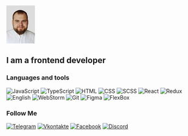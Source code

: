 [![Header](https://github.com/Vladlen1997/Vladlen1997/blob/main/assets/Stankevich.jpg)](https://t.me/StaVla888)


## I am a frontend developer


### Languages and tools
![JavaScript](https://img.shields.io/badge/JavaScript-green?style=for-the-badge&logo=JavaScript&logoColor=blueviolet)
![TypeScript](https://img.shields.io/badge/TypeScript-orange?style=for-the-badge&logo=TypeScript&logoColor=blueviolet)
![HTML](https://img.shields.io/badge/HTML-success?style=for-the-badge&logo=HTML&logoColor=informational)
![CSS](https://img.shields.io/badge/CSS-success?style=for-the-badge&logo=Css&logoColor=informational)
![SCSS](https://img.shields.io/badge/SCSS-success?style=for-the-badge&logo=SASS&logoColor=blueviolet)
![React](https://img.shields.io/badge/React-green?style=for-the-badge&logo=React&logoColor=blueviolet)
![Redux](https://img.shields.io/badge/Redux-green?style=for-the-badge&logo=Redux&logoColor=blue)
![English](https://img.shields.io/badge/English-yellow?style=for-the-badge&logo=English&logoColor=blue)
![WebStorm](https://img.shields.io/badge/WebStorm-sucsess?style=for-the-badge&logo=Axios&logoColor=blueviolet)
![Git](https://img.shields.io/badge/Git-green?style=for-the-badge&logo=Git&logoColor=red)
![Figma](https://img.shields.io/badge/Figma-green?style=for-the-badge&logo=Figma&logoColor=purple)
![FlexBox](https://img.shields.io/badge/FlexBox-green?style=for-the-badge)


### Follow Me


[![Telegram](https://img.shields.io/badge/telegram-black?style=for-the-badge&logo=telegram)](https://t.me/StaVla888)
[![Vkontakte](https://img.shields.io/badge/-Vkontakte-black?style=for-the-badge&logo=VK&logoColor=4F7DB3)](https://vk.com/stavla888)
[![Facebook](https://img.shields.io/badge/Facebook-black?style=for-the-badge&logo=facebook)](https://www.facebook.com/vladlen.stankevich.18)
[![Discord](https://img.shields.io/badge/Discord-black?style=for-the-badge&logo=discord)](hhttps://discord.com/channels/@Vlados-888)






